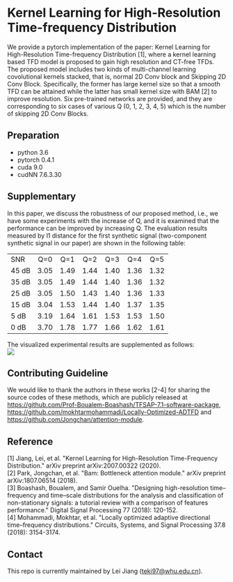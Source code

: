 # Kernel Learning for High-Resolution Time-frequency Distribution
We provide a pytorch implementation of the paper: Kernel Learning for High-Resolution Time-frequency Distribution [1], where a kernel learning based TFD model is proposed to gain high resolution and CT-free TFDs. The proposed model includes two kinds of multi-channel learning covolutional kernels stacked, that is, normal 2D Conv block and Skipping 2D Conv Block. Specifically, the former has large kernel size so that a smooth TFD can be attained while the latter has small kernel size with BAM [2] to improve resolution. Six pre-trained networks are provided, and they are corresponding to six cases of various Q (0, 1, 2, 3, 4, 5) which is the number of skipping 2D Conv Blocks.

## Preparation
- python 3.6
- pytorch 0.4.1
- cuda 9.0
- cudNN 7.6.3.30

## Supplementary
In this paper, we discuss the robustness of our proposed method, i.e., we have some experiments with the increase of Q, and it is examined that the performance can be improved by increasing Q. 
The evaluation results measured by l1 distance for the first synthetic signal (two-component synthetic signal in our paper) are shown in the following table: 
<table>
<tr>
  <td align="left">SNR</td>
  <td align="center">Q=0</td>
  <td align="center">Q=1</td>
  <td align="center">Q=2</td>
  <td align="center">Q=3</td>
  <td align="center">Q=4</td>
  <td align="center">Q=5</td>
</tr>
<tr>
   <td align="left">45 dB</td>
  <td align="center">3.05</td>
  <td align="center">1.49</td>
  <td align="center">1.44</td>
  <td align="center">1.40</td>
  <td align="center">1.36</td>
  <td align="center">1.32</td>
</tr>
<tr>
  <td align="left">35 dB</td>
  <td align="center">3.05</td>
  <td align="center">1.49</td>
  <td align="center">1.44</td>
  <td align="center">1.40</td>
  <td align="center">1.36</td>
  <td align="center">1.32</td>
</tr>
<tr>
  <td align="left">25 dB</td>
  <td align="center">3.05</td>
  <td align="center">1.50</td>
  <td align="center">1.43</td>
  <td align="center">1.40</td>
  <td align="center">1.36</td>
  <td align="center">1.33</td>
</tr>
<tr>
  <td align="left">15 dB</td>
  <td align="center">3.04</td>
  <td align="center">1.53</td>
  <td align="center">1.44</td>
  <td align="center">1.40</td>
  <td align="center">1.37</td>
  <td align="center">1.35</td>
</tr>
<tr>
  <td align="left">5 dB</td>
  <td align="center">3.19</td>
  <td align="center">1.64</td>
  <td align="center">1.61</td>
  <td align="center">1.53</td>
  <td align="center">1.53</td>
  <td align="center">1.50</td>
</tr>
<tr>
  <td align="left">0 dB</td>
  <td align="center">3.70</td>
  <td align="center">1.78</td>
  <td align="center">1.77</td>
  <td align="center">1.66</td>
  <td align="center">1.62</td>
  <td align="center">1.61</td>
</tr>
</table>

The visualized experimental results are supplemented as follows:  
![](https://github.com/teki97/kernel-learning-time-frequency-distribution/blob/main/supplemet_1.jpg)

## Contributing Guideline
We would like to thank the authors in these works [2-4] for sharing the source codes of these methods, which are publicly released at https://github.com/Prof-Boualem-Boashash/TFSAP-7.1-software-package, https://github.com/mokhtarmohammadi/Locally-Optimized-ADTFD and https://github.com/Jongchan/attention-module.
## Reference
[1] Jiang, Lei, et al. "Kernel Learning for High-Resolution Time-Frequency Distribution." arXiv preprint arXiv:2007.00322 (2020).  
[2] Park, Jongchan, et al. "Bam: Bottleneck attention module." arXiv preprint arXiv:1807.06514 (2018).  
[3] Boashash, Boualem, and Samir Ouelha. "Designing high-resolution time–frequency and time–scale distributions for the analysis and classification of non-stationary signals: a tutorial review with a comparison of features performance." Digital Signal Processing 77 (2018): 120-152.  
[4] Mohammadi, Mokhtar, et al. "Locally optimized adaptive directional time–frequency distributions." Circuits, Systems, and Signal Processing 37.8 (2018): 3154-3174.  
## Contact
This repo is currently maintained by Lei Jiang (teki97@whu.edu.cn).
